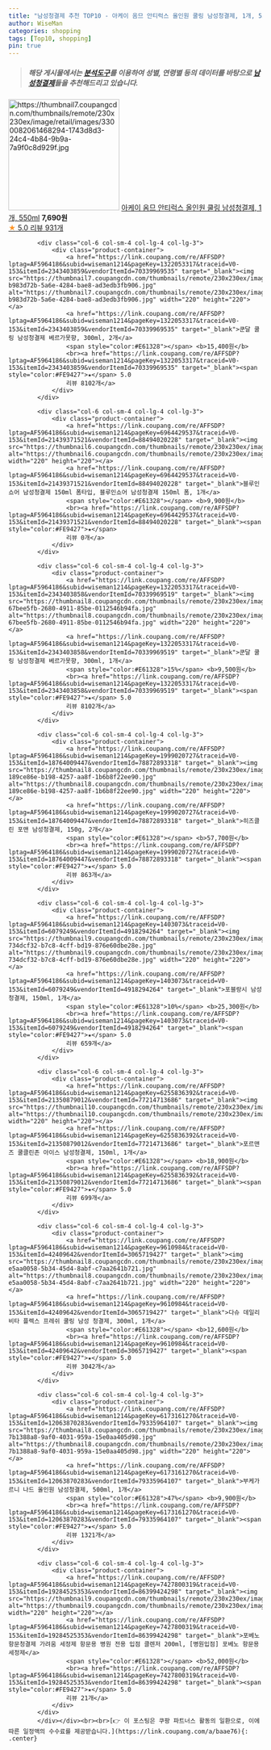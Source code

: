 ```yaml
---
title: "남성청결제 추천 TOP10 - 아케이 옴므 안티럭스 올인원 쿨링 남성청결제, 1개, 550ml"
author: WiseMan
categories: shopping
tags: [Top10, shopping]
pin: true
---
```


> ##### 해당 게시물에서는 [**분석도구**](https://itemscout.io/)를 이용하여 **성별**, **연령별** 등의 데이터를 바탕으로 [**남성청결제**](https://link.coupang.com/a/baae76)들을 추천해드리고 있습니다.
<div class="container"><div class="row">
            <div class="col-6 col-sm-4 col-lg-4 col-lg-3">
                <div class="product-container">
                    <a href="https://link.coupang.com/re/AFFSDP?lptag=AF5964186&subid=wiseman1214&pageKey=7757160982&traceid=V0-153&itemId=20909961799&vendorItemId=84670797845" target="_blank"><img src="https://thumbnail7.coupangcdn.com/thumbnails/remote/230x230ex/image/retail/images/3300082061468294-1743d8d3-24c4-4b84-9b9a-7a9f0c8d929f.jpg" alt="https://thumbnail7.coupangcdn.com/thumbnails/remote/230x230ex/image/retail/images/3300082061468294-1743d8d3-24c4-4b84-9b9a-7a9f0c8d929f.jpg" width="220" height="220"></a>
                    <a href="https://link.coupang.com/re/AFFSDP?lptag=AF5964186&subid=wiseman1214&pageKey=7757160982&traceid=V0-153&itemId=20909961799&vendorItemId=84670797845" target="_blank">아케이 옴므 안티럭스 올인원 쿨링 남성청결제, 1개, 550ml</a>
                    <span style="color:#E61328"></span> <b>7,690원</b>
                    <br><a href="https://link.coupang.com/re/AFFSDP?lptag=AF5964186&subid=wiseman1214&pageKey=7757160982&traceid=V0-153&itemId=20909961799&vendorItemId=84670797845" target="_blank"><span style="color:#FE9427">★</span> 5.0
                    리뷰 931개</a>
                </div>
            </div>
            
            <div class="col-6 col-sm-4 col-lg-4 col-lg-3">
                <div class="product-container">
                    <a href="https://link.coupang.com/re/AFFSDP?lptag=AF5964186&subid=wiseman1214&pageKey=1322053317&traceid=V0-153&itemId=2343403859&vendorItemId=70339969535" target="_blank"><img src="https://thumbnail7.coupangcdn.com/thumbnails/remote/230x230ex/image/retail/images/238475089673502-b983d72b-5a6e-4284-bae8-ad3edb3fb906.jpg" alt="https://thumbnail7.coupangcdn.com/thumbnails/remote/230x230ex/image/retail/images/238475089673502-b983d72b-5a6e-4284-bae8-ad3edb3fb906.jpg" width="220" height="220"></a>
                    <a href="https://link.coupang.com/re/AFFSDP?lptag=AF5964186&subid=wiseman1214&pageKey=1322053317&traceid=V0-153&itemId=2343403859&vendorItemId=70339969535" target="_blank">쿤달 쿨링 남성청결제 베르가못향, 300ml, 2개</a>
                    <span style="color:#E61328"></span> <b>15,400원</b>
                    <br><a href="https://link.coupang.com/re/AFFSDP?lptag=AF5964186&subid=wiseman1214&pageKey=1322053317&traceid=V0-153&itemId=2343403859&vendorItemId=70339969535" target="_blank"><span style="color:#FE9427">★</span> 5.0
                    리뷰 8102개</a>
                </div>
            </div>
            
            <div class="col-6 col-sm-4 col-lg-4 col-lg-3">
                <div class="product-container">
                    <a href="https://link.coupang.com/re/AFFSDP?lptag=AF5964186&subid=wiseman1214&pageKey=6964429537&traceid=V0-153&itemId=21439371521&vendorItemId=88494020228" target="_blank"><img src="https://thumbnail6.coupangcdn.com/thumbnails/remote/230x230ex/image/vendor_inventory/abd0/03420f1bbc35bd3f0dc8539fc5a5635992bd326e40c8cd6de526cbf15508.jpg" alt="https://thumbnail6.coupangcdn.com/thumbnails/remote/230x230ex/image/vendor_inventory/abd0/03420f1bbc35bd3f0dc8539fc5a5635992bd326e40c8cd6de526cbf15508.jpg" width="220" height="220"></a>
                    <a href="https://link.coupang.com/re/AFFSDP?lptag=AF5964186&subid=wiseman1214&pageKey=6964429537&traceid=V0-153&itemId=21439371521&vendorItemId=88494020228" target="_blank">블루인쇼어 남성청결제 150ml 폼타입, 블루인쇼어 남성청결제 150ml 폼, 1개</a>
                    <span style="color:#E61328"></span> <b>9,900원</b>
                    <br><a href="https://link.coupang.com/re/AFFSDP?lptag=AF5964186&subid=wiseman1214&pageKey=6964429537&traceid=V0-153&itemId=21439371521&vendorItemId=88494020228" target="_blank"><span style="color:#FE9427">★</span> 
                    리뷰 0개</a>
                </div>
            </div>
            
            <div class="col-6 col-sm-4 col-lg-4 col-lg-3">
                <div class="product-container">
                    <a href="https://link.coupang.com/re/AFFSDP?lptag=AF5964186&subid=wiseman1214&pageKey=1322053317&traceid=V0-153&itemId=2343403858&vendorItemId=70339969519" target="_blank"><img src="https://thumbnail8.coupangcdn.com/thumbnails/remote/230x230ex/image/retail/images/711895790476322-67bee5fb-2680-4911-85be-0112546b94fa.jpg" alt="https://thumbnail8.coupangcdn.com/thumbnails/remote/230x230ex/image/retail/images/711895790476322-67bee5fb-2680-4911-85be-0112546b94fa.jpg" width="220" height="220"></a>
                    <a href="https://link.coupang.com/re/AFFSDP?lptag=AF5964186&subid=wiseman1214&pageKey=1322053317&traceid=V0-153&itemId=2343403858&vendorItemId=70339969519" target="_blank">쿤달 쿨링 남성청결제 베르가못향, 300ml, 1개</a>
                    <span style="color:#E61328">15%</span> <b>9,500원</b>
                    <br><a href="https://link.coupang.com/re/AFFSDP?lptag=AF5964186&subid=wiseman1214&pageKey=1322053317&traceid=V0-153&itemId=2343403858&vendorItemId=70339969519" target="_blank"><span style="color:#FE9427">★</span> 5.0
                    리뷰 8102개</a>
                </div>
            </div>
            
            <div class="col-6 col-sm-4 col-lg-4 col-lg-3">
                <div class="product-container">
                    <a href="https://link.coupang.com/re/AFFSDP?lptag=AF5964186&subid=wiseman1214&pageKey=1999020727&traceid=V0-153&itemId=18764009447&vendorItemId=78872893318" target="_blank"><img src="https://thumbnail8.coupangcdn.com/thumbnails/remote/230x230ex/image/retail/images/8579661736182858-189ce86e-b198-4257-aa8f-1b6b8f22ee90.jpg" alt="https://thumbnail8.coupangcdn.com/thumbnails/remote/230x230ex/image/retail/images/8579661736182858-189ce86e-b198-4257-aa8f-1b6b8f22ee90.jpg" width="220" height="220"></a>
                    <a href="https://link.coupang.com/re/AFFSDP?lptag=AF5964186&subid=wiseman1214&pageKey=1999020727&traceid=V0-153&itemId=18764009447&vendorItemId=78872893318" target="_blank">히즈클린 포맨 남성청결제, 150g, 2개</a>
                    <span style="color:#E61328"></span> <b>57,700원</b>
                    <br><a href="https://link.coupang.com/re/AFFSDP?lptag=AF5964186&subid=wiseman1214&pageKey=1999020727&traceid=V0-153&itemId=18764009447&vendorItemId=78872893318" target="_blank"><span style="color:#FE9427">★</span> 5.0
                    리뷰 863개</a>
                </div>
            </div>
            
            <div class="col-6 col-sm-4 col-lg-4 col-lg-3">
                <div class="product-container">
                    <a href="https://link.coupang.com/re/AFFSDP?lptag=AF5964186&subid=wiseman1214&pageKey=1403073&traceid=V0-153&itemId=6079249&vendorItemId=4918294264" target="_blank"><img src="https://thumbnail9.coupangcdn.com/thumbnails/remote/230x230ex/image/retail/images/978268355147035-734dcf32-b7c8-4cff-bd19-876e60dbe28e.jpg" alt="https://thumbnail9.coupangcdn.com/thumbnails/remote/230x230ex/image/retail/images/978268355147035-734dcf32-b7c8-4cff-bd19-876e60dbe28e.jpg" width="220" height="220"></a>
                    <a href="https://link.coupang.com/re/AFFSDP?lptag=AF5964186&subid=wiseman1214&pageKey=1403073&traceid=V0-153&itemId=6079249&vendorItemId=4918294264" target="_blank">포블랑시 남성청결제, 150ml, 1개</a>
                    <span style="color:#E61328">10%</span> <b>25,300원</b>
                    <br><a href="https://link.coupang.com/re/AFFSDP?lptag=AF5964186&subid=wiseman1214&pageKey=1403073&traceid=V0-153&itemId=6079249&vendorItemId=4918294264" target="_blank"><span style="color:#FE9427">★</span> 5.0
                    리뷰 659개</a>
                </div>
            </div>
            
            <div class="col-6 col-sm-4 col-lg-4 col-lg-3">
                <div class="product-container">
                    <a href="https://link.coupang.com/re/AFFSDP?lptag=AF5964186&subid=wiseman1214&pageKey=6255836392&traceid=V0-153&itemId=21350879012&vendorItemId=77214713686" target="_blank"><img src="https://thumbnail10.coupangcdn.com/thumbnails/remote/230x230ex/image/rs_quotation_api/tejfgt8b/285aa29e4f504ec18b417ab117f544c7.jpg" alt="https://thumbnail10.coupangcdn.com/thumbnails/remote/230x230ex/image/rs_quotation_api/tejfgt8b/285aa29e4f504ec18b417ab117f544c7.jpg" width="220" height="220"></a>
                    <a href="https://link.coupang.com/re/AFFSDP?lptag=AF5964186&subid=wiseman1214&pageKey=6255836392&traceid=V0-153&itemId=21350879012&vendorItemId=77214713686" target="_blank">포르맨즈 쿨클린존 아이스 남성청결제, 150ml, 1개</a>
                    <span style="color:#E61328"></span> <b>18,900원</b>
                    <br><a href="https://link.coupang.com/re/AFFSDP?lptag=AF5964186&subid=wiseman1214&pageKey=6255836392&traceid=V0-153&itemId=21350879012&vendorItemId=77214713686" target="_blank"><span style="color:#FE9427">★</span> 5.0
                    리뷰 699개</a>
                </div>
            </div>
            
            <div class="col-6 col-sm-4 col-lg-4 col-lg-3">
                <div class="product-container">
                    <a href="https://link.coupang.com/re/AFFSDP?lptag=AF5964186&subid=wiseman1214&pageKey=9610984&traceid=V0-153&itemId=42409642&vendorItemId=3065719427" target="_blank"><img src="https://thumbnail8.coupangcdn.com/thumbnails/remote/230x230ex/image/retail/images/4933017853202810-e5aa0058-5b34-45d4-8abf-c7aa2641b721.jpg" alt="https://thumbnail8.coupangcdn.com/thumbnails/remote/230x230ex/image/retail/images/4933017853202810-e5aa0058-5b34-45d4-8abf-c7aa2641b721.jpg" width="220" height="220"></a>
                    <a href="https://link.coupang.com/re/AFFSDP?lptag=AF5964186&subid=wiseman1214&pageKey=9610984&traceid=V0-153&itemId=42409642&vendorItemId=3065719427" target="_blank">다슈 데일리 비타 플렉스 프레쉬 쿨링 남성 청결제, 300ml, 1개</a>
                    <span style="color:#E61328"></span> <b>12,600원</b>
                    <br><a href="https://link.coupang.com/re/AFFSDP?lptag=AF5964186&subid=wiseman1214&pageKey=9610984&traceid=V0-153&itemId=42409642&vendorItemId=3065719427" target="_blank"><span style="color:#FE9427">★</span> 5.0
                    리뷰 3042개</a>
                </div>
            </div>
            
            <div class="col-6 col-sm-4 col-lg-4 col-lg-3">
                <div class="product-container">
                    <a href="https://link.coupang.com/re/AFFSDP?lptag=AF5964186&subid=wiseman1214&pageKey=6173161270&traceid=V0-153&itemId=12063870283&vendorItemId=79335964107" target="_blank"><img src="https://thumbnail8.coupangcdn.com/thumbnails/remote/230x230ex/image/retail/images/8278808010049658-7b1388a8-9af0-4031-959a-15e0aa405d98.jpg" alt="https://thumbnail8.coupangcdn.com/thumbnails/remote/230x230ex/image/retail/images/8278808010049658-7b1388a8-9af0-4031-959a-15e0aa405d98.jpg" width="220" height="220"></a>
                    <a href="https://link.coupang.com/re/AFFSDP?lptag=AF5964186&subid=wiseman1214&pageKey=6173161270&traceid=V0-153&itemId=12063870283&vendorItemId=79335964107" target="_blank">부케가르니 나드 올인원 남성청결제, 500ml, 1개</a>
                    <span style="color:#E61328">47%</span> <b>9,900원</b>
                    <br><a href="https://link.coupang.com/re/AFFSDP?lptag=AF5964186&subid=wiseman1214&pageKey=6173161270&traceid=V0-153&itemId=12063870283&vendorItemId=79335964107" target="_blank"><span style="color:#FE9427">★</span> 5.0
                    리뷰 1321개</a>
                </div>
            </div>
            
            <div class="col-6 col-sm-4 col-lg-4 col-lg-3">
                <div class="product-container">
                    <a href="https://link.coupang.com/re/AFFSDP?lptag=AF5964186&subid=wiseman1214&pageKey=7427800319&traceid=V0-153&itemId=19284525353&vendorItemId=86399424298" target="_blank"><img src="https://thumbnail9.coupangcdn.com/thumbnails/remote/230x230ex/image/vendor_inventory/dbf0/bb046f43adea3c5542c4babee8e64e7a3dd8017d81b5f9ae58cb5757b35a.jpg" alt="https://thumbnail9.coupangcdn.com/thumbnails/remote/230x230ex/image/vendor_inventory/dbf0/bb046f43adea3c5542c4babee8e64e7a3dd8017d81b5f9ae58cb5757b35a.jpg" width="220" height="220"></a>
                    <a href="https://link.coupang.com/re/AFFSDP?lptag=AF5964186&subid=wiseman1214&pageKey=7427800319&traceid=V0-153&itemId=19284525353&vendorItemId=86399424298" target="_blank">포베노 항문청결제 가려움 세정제 항문용 병원 전용 입점 클렌저 200ml, [병원입점] 포베노 항문용세정제</a>
                    <span style="color:#E61328"></span> <b>52,000원</b>
                    <br><a href="https://link.coupang.com/re/AFFSDP?lptag=AF5964186&subid=wiseman1214&pageKey=7427800319&traceid=V0-153&itemId=19284525353&vendorItemId=86399424298" target="_blank"><span style="color:#FE9427">★</span> 5.0
                    리뷰 21개</a>
                </div>
            </div>
            </div></div><br><br>[👉 이 포스팅은 쿠팡 파트너스 활동의 일환으로, 이에 따른 일정액의 수수료를 제공받습니다.](https://link.coupang.com/a/baae76){: .center}